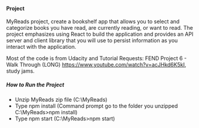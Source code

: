 #### Project ######

MyReads project, create a bookshelf app that allows you to select and categorize books you have read, are currently reading, or want to read. The project emphasizes using React to build the application and provides an API server and client library that you will use to persist information as you interact with the application. 

Most of the code is from Udacity and Tutorial Requests: FEND Project 6 - Walk Through (LONG) https://www.youtube.com/watch?v=acJHkd6K5kI, study jams.


##### How to Run the Project ##########

- Unzip MyReads zip file (C:\MyReads)
- Type npm install (Command prompt go to the folder you unzipped C:\MyReads>npm install)
- Type npm start (C:\MyReads>npm start)




